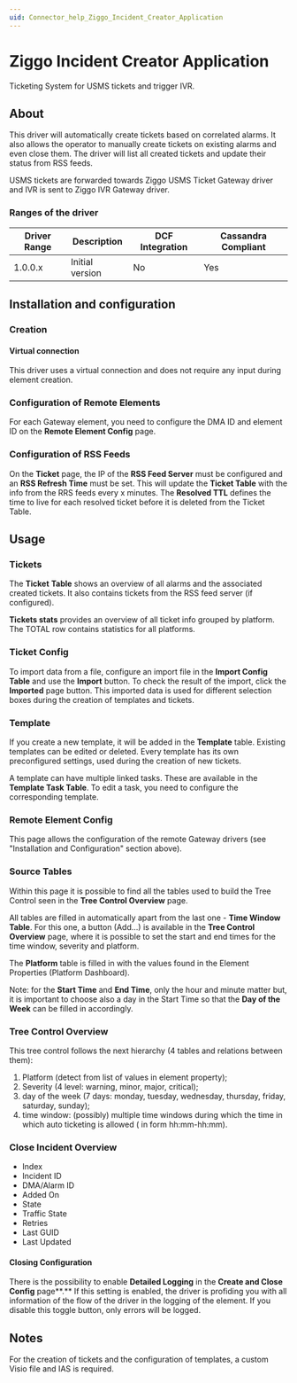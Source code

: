 ```yaml
---
uid: Connector_help_Ziggo_Incident_Creator_Application
---
```


# Ziggo Incident Creator Application

Ticketing System for USMS tickets and trigger IVR.

## About

This driver will automatically create tickets based on correlated alarms. It also allows the operator to manually create tickets on existing alarms and even close them. The driver will list all created tickets and update their status from RSS feeds.

USMS tickets are forwarded towards Ziggo USMS Ticket Gateway driver and IVR is sent to Ziggo IVR Gateway driver.

### Ranges of the driver

| **Driver Range** | **Description** | **DCF Integration** | **Cassandra Compliant** |
|------------------|-----------------|---------------------|-------------------------|
| 1.0.0.x          | Initial version | No                  | Yes                     |

## Installation and configuration

### Creation

#### Virtual connection

This driver uses a virtual connection and does not require any input during element creation.

### Configuration of Remote Elements

For each Gateway element, you need to configure the DMA ID and element ID on the **Remote Element Config** page.

### Configuration of RSS Feeds

On the **Ticket** page, the IP of the **RSS Feed Server** must be configured and an **RSS Refresh Time** must be set. This will update the **Ticket Table** with the info from the RRS feeds every x minutes. The **Resolved TTL** defines the time to live for each resolved ticket before it is deleted from the Ticket Table.

## Usage

### Tickets

The **Ticket** **Table** shows an overview of all alarms and the associated created tickets. It also contains tickets from the RSS feed server (if configured).

**Tickets stats** provides an overview of all ticket info grouped by platform. The TOTAL row contains statistics for all platforms.

### Ticket Config

To import data from a file, configure an import file in the **Import Config Table** and use the **Import** button. To check the result of the import, click the **Imported** page button. This imported data is used for different selection boxes during the creation of templates and tickets.

### Template

If you create a new template, it will be added in the **Template** table. Existing templates can be edited or deleted. Every template has its own preconfigured settings, used during the creation of new tickets.

A template can have multiple linked tasks. These are available in the **Template Task Table**. To edit a task, you need to configure the corresponding template.

### Remote Element Config

This page allows the configuration of the remote Gateway drivers (see "Installation and Configuration" section above).

### Source Tables

Within this page it is possible to find all the tables used to build the Tree Control seen in the **Tree Control Overview** page.

All tables are filled in automatically apart from the last one - **Time Window Table**. For this one, a button (Add...) is available in the **Tree Control Overview** page, where it is possible to set the start and end times for the time window, severity and platform.

The **Platform** table is filled in with the values found in the Element Properties (Platform Dashboard).

Note: for the **Start Time** and **End Time**, only the hour and minute matter but, it is important to choose also a day in the Start Time so that the **Day of the Week** can be filled in accordingly.

### Tree Control Overview

This tree control follows the next hierarchy (4 tables and relations between them):

1.  Platform (detect from list of values in element property);
2.  Severity (4 level: warning, minor, major, critical);
3.  day of the week (7 days: monday, tuesday, wednesday, thursday, friday, saturday, sunday);
4.  time window: (possibly) multiple time windows during which the time in which auto ticketing is allowed ( in form hh:mm-hh:mm).

### Close Incident Overview

- Index
- Incident ID
- DMA/Alarm ID
- Added On
- State
- Traffic State
- Retries
- Last GUID
- Last Updated

#### Closing Configuration

There is the possibility to enable **Detailed Logging** in the **Create and Close Config** page**.** If this setting is enabled, the driver is profiding you with all information of the flow of the driver in the logging of the element. If you disable this toggle button, only errors will be logged.

## Notes

For the creation of tickets and the configuration of templates, a custom Visio file and IAS is required.
